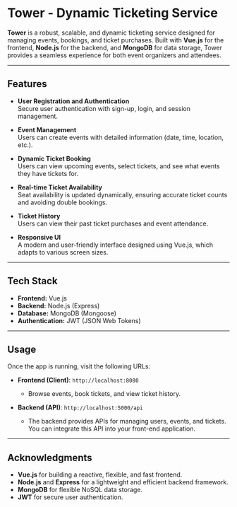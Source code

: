 # Tower - Dynamic Ticketing Service

**Tower** is a robust, scalable, and dynamic ticketing service designed for managing events, bookings, and ticket purchases. Built with **Vue.js** for the frontend, **Node.js** for the backend, and **MongoDB** for data storage, Tower provides a seamless experience for both event organizers and attendees.

---

## Features

- **User Registration and Authentication**  
  Secure user authentication with sign-up, login, and session management.

- **Event Management**  
  Users can create events with detailed information (date, time, location, etc.).

- **Dynamic Ticket Booking**  
  Users can view upcoming events, select tickets, and see what events they have tickets for.

- **Real-time Ticket Availability**  
  Seat availability is updated dynamically, ensuring accurate ticket counts and avoiding double bookings.

- **Ticket History**  
  Users can view their past ticket purchases and event attendance.

- **Responsive UI**  
  A modern and user-friendly interface designed using Vue.js, which adapts to various screen sizes.

---

## Tech Stack

- **Frontend:** Vue.js
- **Backend:** Node.js (Express)
- **Database:** MongoDB (Mongoose)
- **Authentication:** JWT (JSON Web Tokens)

---

## Usage

Once the app is running, visit the following URLs:

- **Frontend (Client)**: `http://localhost:8080`
  - Browse events, book tickets, and view ticket history.

- **Backend (API)**: `http://localhost:5000/api`
  - The backend provides APIs for managing users, events, and tickets. You can integrate this API into your front-end application.

---



## Acknowledgments

- **Vue.js** for building a reactive, flexible, and fast frontend.
- **Node.js** and **Express** for a lightweight and efficient backend framework.
- **MongoDB** for flexible NoSQL data storage.
- **JWT** for secure user authentication.
